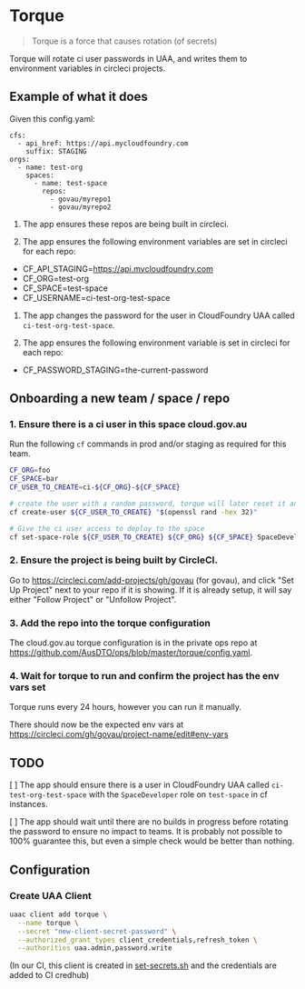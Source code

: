 # Torque

> Torque is a force that causes rotation (of secrets)

Torque will rotate ci user passwords in UAA, and writes them to environment variables in circleci projects.

## Example of what it does

Given this config.yaml:

```
cfs:
  - api_href: https://api.mycloudfoundry.com
    suffix: STAGING
orgs:
  - name: test-org
    spaces:
      - name: test-space
        repos:
          - govau/myrepo1
          - govau/myrepo2
```

1. The app ensures these repos are being built in circleci.

1. The app ensures the following environment variables are set in circleci for each repo:

- CF_API_STAGING=https://api.mycloudfoundry.com
- CF_ORG=test-org
- CF_SPACE=test-space
- CF_USERNAME=ci-test-org-test-space

1. The app changes the password for the user in CloudFoundry UAA called `ci-test-org-test-space`.

1. The app ensures the following environment variable is set in circleci for each repo:

- CF_PASSWORD_STAGING=the-current-password

## Onboarding a new team / space / repo

### 1. Ensure there is a ci user in this space cloud.gov.au

Run the following `cf` commands in prod and/or staging as required for this team.

```bash
CF_ORG=foo
CF_SPACE=bar
CF_USER_TO_CREATE=ci-${CF_ORG}-${CF_SPACE}

# create the user with a random password, torque will later reset it and save it to circle
cf create-user ${CF_USER_TO_CREATE} "$(openssl rand -hex 32)"

# Give the ci user access to deploy to the space
cf set-space-role ${CF_USER_TO_CREATE} ${CF_ORG} ${CF_SPACE} SpaceDeveloper
```

### 2. Ensure the project is being built by CircleCI. 

Go to https://circleci.com/add-projects/gh/govau (for govau), and click "Set Up Project" next to your repo if it is showing. If it is already setup, it will say either "Follow Project" or "Unfollow Project".

### 3. Add the repo into the torque configuration

The cloud.gov.au torque configuration is in the private ops repo at https://github.com/AusDTO/ops/blob/master/torque/config.yaml.

### 4. Wait for torque to run and confirm the project has the env vars set

Torque runs every 24 hours, however you can run it manually.

There should now be the expected env vars at https://circleci.com/gh/govau/project-name/edit#env-vars

## TODO

[ ] The app should ensure there is a user in CloudFoundry UAA called `ci-test-org-test-space` with the `SpaceDeveloper` role on `test-space` in cf instances.

[ ] The app should wait until there are no builds in progress before rotating the password to ensure no impact to teams. It is probably not possible to 100% guarantee this, but even a simple check would be better than nothing.

## Configuration

### Create UAA Client

```bash
uaac client add torque \
  --name torque \
  --secret "new-client-secret-password" \
  --authorized_grant_types client_credentials,refresh_token \
  --authorities uaa.admin,password.write
```

(In our CI, this client is created in [set-secrets.sh](ci/set-secrets.sh) and the credentials are added to CI credhub)
